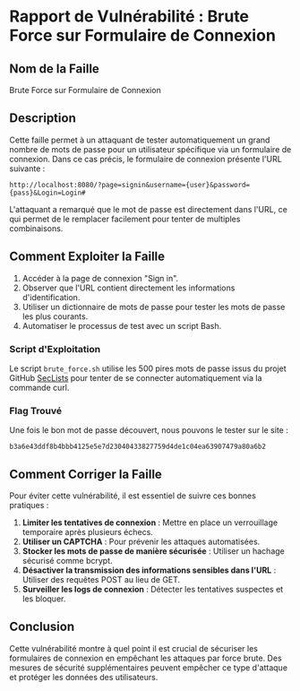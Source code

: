 # Rapport de Vulnérabilité : Brute Force sur Formulaire de Connexion

## Nom de la Faille

Brute Force sur Formulaire de Connexion

## Description

Cette faille permet à un attaquant de tester automatiquement un grand nombre de mots de passe pour un utilisateur spécifique via un formulaire de connexion. Dans ce cas précis, le formulaire de connexion présente l'URL suivante :

```
http://localhost:8080/?page=signin&username={user}&password={pass}&Login=Login#
```

L'attaquant a remarqué que le mot de passe est directement dans l'URL, ce qui permet de le remplacer facilement pour tenter de multiples combinaisons.

## Comment Exploiter la Faille

1. Accéder à la page de connexion "Sign in".
2. Observer que l'URL contient directement les informations d'identification.
3. Utiliser un dictionnaire de mots de passe pour tester les mots de passe les plus courants.
4. Automatiser le processus de test avec un script Bash.

### Script d'Exploitation

Le script `brute_force.sh` utilise les 500 pires mots de passe issus du projet GitHub [SecLists](https://github.com/danielmiessler/SecLists) pour tenter de se connecter automatiquement via la commande curl.

### Flag Trouvé

Une fois le bon mot de passe découvert, nous pouvons le tester sur le site :

```
b3a6e43ddf8b4bbb4125e5e7d23040433827759d4de1c04ea63907479a80a6b2
```

## Comment Corriger la Faille

Pour éviter cette vulnérabilité, il est essentiel de suivre ces bonnes pratiques :

1. **Limiter les tentatives de connexion** : Mettre en place un verrouillage temporaire après plusieurs échecs.
2. **Utiliser un CAPTCHA** : Pour prévenir les attaques automatisées.
3. **Stocker les mots de passe de manière sécurisée** : Utiliser un hachage sécurisé comme bcrypt.
4. **Désactiver la transmission des informations sensibles dans l'URL** : Utiliser des requêtes POST au lieu de GET.
5. **Surveiller les logs de connexion** : Détecter les tentatives suspectes et les bloquer.

## Conclusion

Cette vulnérabilité montre à quel point il est crucial de sécuriser les formulaires de connexion en empêchant les attaques par force brute. Des mesures de sécurité supplémentaires peuvent empêcher ce type d'attaque et protéger les données des utilisateurs.


